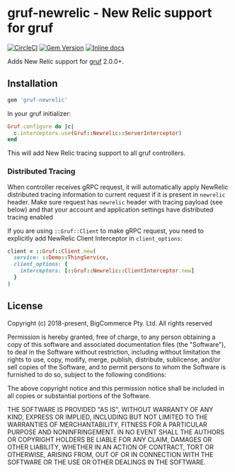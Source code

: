 # gruf-newrelic - New Relic support for gruf

[![CircleCI](https://circleci.com/gh/bigcommerce/gruf-newrelic/tree/main.svg?style=svg)](https://circleci.com/gh/bigcommerce/gruf-newrelic/tree/main) [![Gem Version](https://badge.fury.io/rb/gruf-newrelic.svg)](https://badge.fury.io/rb/gruf-newrelic) [![Inline docs](http://inch-ci.org/github/bigcommerce/gruf-newrelic.svg?branch=main)](http://inch-ci.org/github/bigcommerce/gruf-newrelic)

Adds New Relic support for [gruf](https://github.com/bigcommerce/gruf) 2.0.0+.

## Installation

```ruby
gem 'gruf-newrelic'
```

In your gruf initializer:

```ruby
Gruf.configure do |c|
  c.interceptors.use(Gruf::Newrelic::ServerInterceptor)
end
```

This will add New Relic tracing support to all gruf controllers.

### Distributed Tracing
When controller receives gRPC request, it will automatically apply NewRelic distributed tracing information to current
request if it is present in `newrelic` header. Make sure request has `newrelic` header with tracing payload (see below)
and that your account and application settings have distributed tracing enabled

If you are using `::Gruf::Client` to make gRPC request, you need to explicitly add NewRelic Client Interceptor
in `client_options`:
```ruby
client = ::Gruf::Client.new(
  service: ::Demo::ThingService, 
  client_options: {
    interceptors: [::Gruf::Newrelic::ClientInterceptor.new]
  }
)
```

## License

Copyright (c) 2018-present, BigCommerce Pty. Ltd. All rights reserved 

Permission is hereby granted, free of charge, to any person obtaining a copy of this software and associated 
documentation files (the "Software"), to deal in the Software without restriction, including without limitation the 
rights to use, copy, modify, merge, publish, distribute, sublicense, and/or sell copies of the Software, and to permit 
persons to whom the Software is furnished to do so, subject to the following conditions:

The above copyright notice and this permission notice shall be included in all copies or substantial portions of the 
Software.

THE SOFTWARE IS PROVIDED "AS IS", WITHOUT WARRANTY OF ANY KIND, EXPRESS OR IMPLIED, INCLUDING BUT NOT LIMITED TO THE 
WARRANTIES OF MERCHANTABILITY, FITNESS FOR A PARTICULAR PURPOSE AND NONINFRINGEMENT. IN NO EVENT SHALL THE AUTHORS OR 
COPYRIGHT HOLDERS BE LIABLE FOR ANY CLAIM, DAMAGES OR OTHER LIABILITY, WHETHER IN AN ACTION OF CONTRACT, TORT OR 
OTHERWISE, ARISING FROM, OUT OF OR IN CONNECTION WITH THE SOFTWARE OR THE USE OR OTHER DEALINGS IN THE SOFTWARE.

